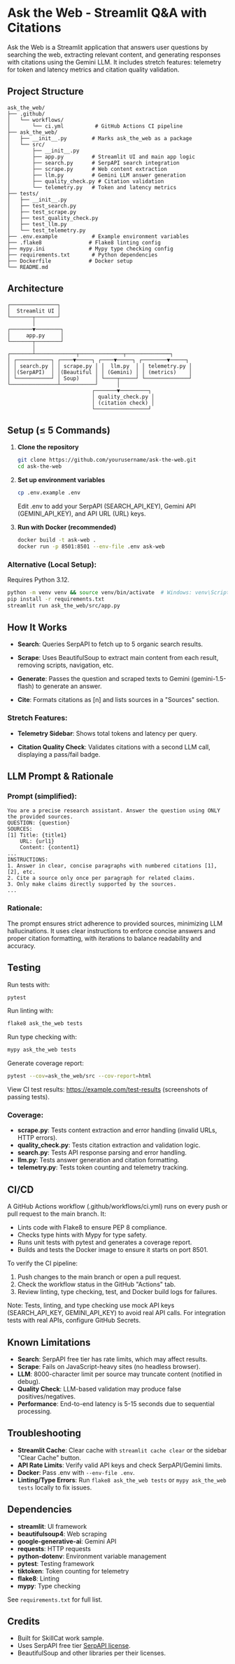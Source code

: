 # Ask the Web - Streamlit Q&A with Citations

Ask the Web is a Streamlit application that answers user questions by searching the web, extracting relevant content, and generating responses with citations using the Gemini LLM. It includes stretch features: telemetry for token and latency metrics and citation quality validation.

## Project Structure
```
ask_the_web/
├── .github/
│   └── workflows/
│       └── ci.yml          # GitHub Actions CI pipeline
├── ask_the_web/
│   ├── __init__.py        # Marks ask_the_web as a package
│   └── src/
│       ├── __init__.py
│       ├── app.py         # Streamlit UI and main app logic
│       ├── search.py      # SerpAPI search integration
│       ├── scrape.py      # Web content extraction
│       ├── llm.py         # Gemini LLM answer generation
│       ├── quality_check.py # Citation validation
│       └── telemetry.py   # Token and latency metrics
├── tests/
│   ├── __init__.py
│   ├── test_search.py
│   ├── test_scrape.py
│   ├── test_quality_check.py
│   ├── test_llm.py
│   └── test_telemetry.py
├── .env.example           # Example environment variables
├── .flake8               # Flake8 linting config
├── mypy.ini              # Mypy type checking config
├── requirements.txt       # Python dependencies
├── Dockerfile            # Docker setup
└── README.md
```

## Architecture

```
┌───────────────┐
│  Streamlit UI │
└───────┬───────┘
        │
┌───────▼────────┐
│     app.py     │
└───────┬────────┘
        │
┌───────┴─────────────┬──────────────┬──────────────┐
│ ┌───────────┐ ┌────▼─────┐ ┌────▼─────┐ ┌────────▼─────┐
│ │ search.py │ │ scrape.py │ │  llm.py  │ │ telemetry.py │
│ │(SerpAPI)  │ │(Beautiful │ │ (Gemini) │ │ (metrics)    │
│ └───────────┘ │ Soup)     │ └────┬─────┘ └──────────────┘
└───────────────┴───────────┘      │
                           ┌───────▼─────────┐
                           │ quality_check.py │
                           │ (citation check) │
                           └─────────────────┘
```

## Setup (≤ 5 Commands)

1. **Clone the repository**  
   ```bash
   git clone https://github.com/yourusername/ask-the-web.git
   cd ask-the-web
   ```

2. **Set up environment variables**  
   ```bash
   cp .env.example .env
   ```
   Edit .env to add your SerpAPI (SEARCH_API_KEY), Gemini API (GEMINI_API_KEY), and API URL (URL) keys.

3. **Run with Docker (recommended)**  
   ```bash
   docker build -t ask-web .
   docker run -p 8501:8501 --env-file .env ask-web
   ```

### Alternative (Local Setup):
Requires Python 3.12.
```bash
python -m venv venv && source venv/bin/activate  # Windows: venv\Scripts\activate
pip install -r requirements.txt
streamlit run ask_the_web/src/app.py
```

## How It Works

- **Search**: Queries SerpAPI to fetch up to 5 organic search results.  

- **Scrape**: Uses BeautifulSoup to extract main content from each result, removing scripts, navigation, etc.  

- **Generate**: Passes the question and scraped texts to Gemini (gemini-1.5-flash) to generate an answer.  

- **Cite**: Formats citations as [n] and lists sources in a "Sources" section.

### Stretch Features:
- **Telemetry Sidebar**: Shows total tokens and latency per query.  

- **Citation Quality Check**: Validates citations with a second LLM call, displaying a pass/fail badge.

## LLM Prompt & Rationale

### Prompt (simplified):  
```
You are a precise research assistant. Answer the question using ONLY the provided sources.
QUESTION: {question}
SOURCES:
[1] Title: {title1}
    URL: {url1}
    Content: {content1}
...
INSTRUCTIONS:
1. Answer in clear, concise paragraphs with numbered citations [1], [2], etc.
2. Cite a source only once per paragraph for related claims.
3. Only make claims directly supported by the sources.
...
```

### Rationale:
The prompt ensures strict adherence to provided sources, minimizing LLM hallucinations. It uses clear instructions to enforce concise answers and proper citation formatting, with iterations to balance readability and accuracy.

## Testing

Run tests with:  
```bash
pytest
```

Run linting with:  
```bash
flake8 ask_the_web tests
```

Run type checking with:  
```bash
mypy ask_the_web tests
```

Generate coverage report:  
```bash
pytest --cov=ask_the_web/src --cov-report=html
```

View CI test results: https://example.com/test-results (screenshots of passing tests).

### Coverage:
- **scrape.py**: Tests content extraction and error handling (invalid URLs, HTTP errors).  
- **quality_check.py**: Tests citation extraction and validation logic.  
- **search.py**: Tests API response parsing and error handling.  
- **llm.py**: Tests answer generation and citation formatting.  
- **telemetry.py**: Tests token counting and telemetry tracking.

## CI/CD
A GitHub Actions workflow (.github/workflows/ci.yml) runs on every push or pull request to the main branch. It:
- Lints code with Flake8 to ensure PEP 8 compliance.
- Checks type hints with Mypy for type safety.
- Runs unit tests with pytest and generates a coverage report.
- Builds and tests the Docker image to ensure it starts on port 8501.

To verify the CI pipeline:
1. Push changes to the main branch or open a pull request.
2. Check the workflow status in the GitHub "Actions" tab.
3. Review linting, type checking, test, and Docker build logs for failures.

Note: Tests, linting, and type checking use mock API keys (SEARCH_API_KEY, GEMINI_API_KEY) to avoid real API calls. For integration tests with real APIs, configure GitHub Secrets.

## Known Limitations

- **Search**: SerpAPI free tier has rate limits, which may affect results.  
- **Scrape**: Fails on JavaScript-heavy sites (no headless browser).  
- **LLM**: 8000-character limit per source may truncate content (notified in debug).  
- **Quality Check**: LLM-based validation may produce false positives/negatives.  
- **Performance**: End-to-end latency is 5-15 seconds due to sequential processing.

## Troubleshooting
- **Streamlit Cache**: Clear cache with `streamlit cache clear` or the sidebar "Clear Cache" button.  
- **API Rate Limits**: Verify valid API keys and check SerpAPI/Gemini limits.  
- **Docker**: Pass .env with `--env-file .env`.  
- **Linting/Type Errors**: Run `flake8 ask_the_web tests` or `mypy ask_the_web tests` locally to fix issues.

## Dependencies

- **streamlit**: UI framework  
- **beautifulsoup4**: Web scraping  
- **google-generative-ai**: Gemini API  
- **requests**: HTTP requests  
- **python-dotenv**: Environment variable management  
- **pytest**: Testing framework  
- **tiktoken**: Token counting for telemetry  
- **flake8**: Linting  
- **mypy**: Type checking

See `requirements.txt` for full list.

## Credits

- Built for SkillCat work sample.  
- Uses SerpAPI free tier [SerpAPI license](https://serpapi.com/terms).  
- BeautifulSoup and other libraries per their licenses.